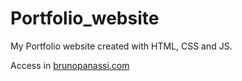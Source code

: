 # Portfolio_website
My Portfolio website created with HTML, CSS and JS.

Access in [brunopanassi.com](http:\\brunopanassi.com)
